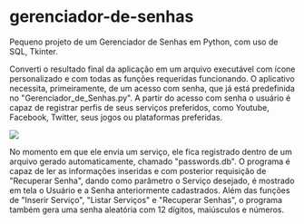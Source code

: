 # gerenciador-de-senhas
Pequeno projeto de um Gerenciador de Senhas em Python, com uso de SQL, Tkinter.

Converti o resultado final da aplicação em um arquivo executável com ícone personalizado e com todas as funções requeridas funcionando. 
O aplicativo necessita, primeiramente, de um acesso com senha, que já está predefinida no "Gerenciador_de_Senhas.py". A partir do acesso com senha o usuário é capaz de registrar perfis de seus serviços preferidos, como Youtube, Facebook, Twitter, seus jogos ou plataformas preferidas. 

![](https://user-images.githubusercontent.com/56975955/75189706-83868f00-572d-11ea-9498-b67b03e6d4db.png)

No momento em que ele envia um serviço, ele fica registrado dentro de um arquivo gerado automaticamente, chamado "passwords.db". O programa é capaz de ler as informações inseridas e com posterior requisição de "Recuperar Senha", dando como parâmetro o Serviço desejado, é mostrado em tela o Usuário e a Senha anteriormente cadastrados.
Além das funções de "Inserir Serviço", "Listar Serviços" e "Recuperar Senhas", o programa também gera uma senha aleatória com 12 dígitos, maiúsculos e números.

